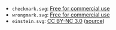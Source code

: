 - `checkmark.svg`: [Free for commercial use](https://www.iconfinder.com/icons/1398913/circle_correct_mark_success_tick_yes_check_icon)
- `wrongmark.svg`: [Free for commercial use](https://www.iconfinder.com/icons/1398920/red_circle_close_cross_cancel_remove_delete_incorrect_icon)
- `einstein.svg`: [CC BY-NC 3.0](https://creativecommons.org/licenses/by-nc/3.0/) ([source](https://www.iconfinder.com/icons/4043274/avatar_einstein_professor_scientist_icon))
